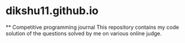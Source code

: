 # dikshu11.github.io

** Competitive programming journal
This repository contains my code solution of the questions solved by me on various online judge.
